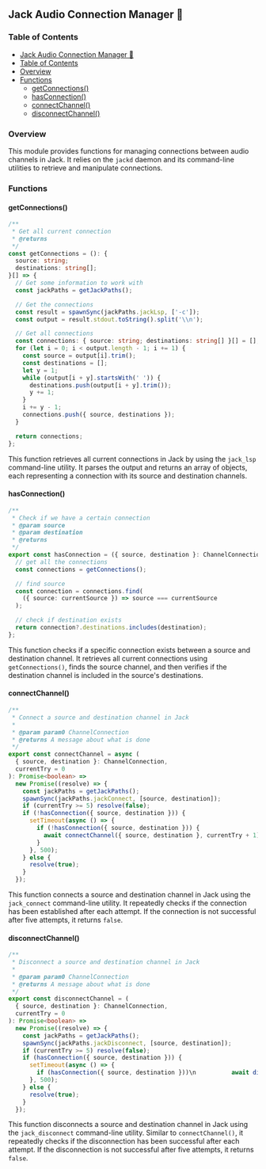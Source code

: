 ## Jack Audio Connection Manager 🔌 

### Table of Contents 
* [Jack Audio Connection Manager 🔌](#jack-audio-connection-manager-)
* [Table of Contents](#table-of-contents)
* [Overview](#overview)
* [Functions](#functions)
    * [getConnections()](#getconnections)
    * [hasConnection()](#hasconnection)
    * [connectChannel()](#connectchannel)
    * [disconnectChannel()](#disconnectchannel)

### Overview

This module provides functions for managing connections between audio channels in Jack. It relies on the `jackd` daemon and its command-line utilities to retrieve and manipulate connections.

### Functions

#### getConnections()

```typescript
/**
 * Get all current connection
 * @returns
 */
const getConnections = (): {
  source: string;
  destinations: string[];
}[] => {
  // Get some information to work with
  const jackPaths = getJackPaths();

  // Get the connections
  const result = spawnSync(jackPaths.jackLsp, ['-c']);
  const output = result.stdout.toString().split('\\n');

  // Get all connections
  const connections: { source: string; destinations: string[] }[] = [];
  for (let i = 0; i < output.length - 1; i += 1) {
    const source = output[i].trim();
    const destinations = [];
    let y = 1;
    while (output[i + y].startsWith(' ')) {
      destinations.push(output[i + y].trim());
      y += 1;
    }
    i += y - 1;
    connections.push({ source, destinations });
  }

  return connections;
};
```

This function retrieves all current connections in Jack by using the `jack_lsp` command-line utility. It parses the output and returns an array of objects, each representing a connection with its source and destination channels.

#### hasConnection()

```typescript
/**
 * Check if we have a certain connection
 * @param source
 * @param destination
 * @returns
 */
export const hasConnection = ({ source, destination }: ChannelConnection) => {
  // get all the connections
  const connections = getConnections();

  // find source
  const connection = connections.find(
    ({ source: currentSource }) => source === currentSource
  );

  // check if destination exists
  return connection?.destinations.includes(destination);
};
```

This function checks if a specific connection exists between a source and destination channel. It retrieves all current connections using `getConnections()`, finds the source channel, and then verifies if the destination channel is included in the source's destinations.

#### connectChannel()

```typescript
/**
 * Connect a source and destination channel in Jack
 *
 * @param param0 ChannelConnection
 * @returns A message about what is done
 */
export const connectChannel = async (
  { source, destination }: ChannelConnection,
  currentTry = 0
): Promise<boolean> =>
  new Promise((resolve) => {
    const jackPaths = getJackPaths();
    spawnSync(jackPaths.jackConnect, [source, destination]);
    if (currentTry >= 5) resolve(false);
    if (!hasConnection({ source, destination })) {
      setTimeout(async () => {
        if (!hasConnection({ source, destination })) {
          await connectChannel({ source, destination }, currentTry + 1);
        }
      }, 500);
    } else {
      resolve(true);
    }
  });
```

This function connects a source and destination channel in Jack using the `jack_connect` command-line utility. It repeatedly checks if the connection has been established after each attempt.  If the connection is not successful after five attempts, it returns `false`.

#### disconnectChannel()

```typescript
/**
 * Disconnect a source and destination channel in Jack
 *
 * @param param0 ChannelConnection
 * @returns A message about what is done
 */
export const disconnectChannel = (
  { source, destination }: ChannelConnection,
  currentTry = 0
): Promise<boolean> =>
  new Promise((resolve) => {
    const jackPaths = getJackPaths();
    spawnSync(jackPaths.jackDisconnect, [source, destination]);
    if (currentTry >= 5) resolve(false);
    if (hasConnection({ source, destination })) {
      setTimeout(async () => {
        if (hasConnection({ source, destination }))\n          await disconnectChannel({ source, destination }, currentTry + 1);
      }, 500);
    } else {
      resolve(true);
    }
  });
```

This function disconnects a source and destination channel in Jack using the `jack_disconnect` command-line utility. Similar to `connectChannel()`, it repeatedly checks if the disconnection has been successful after each attempt.  If the disconnection is not successful after five attempts, it returns `false`. 
